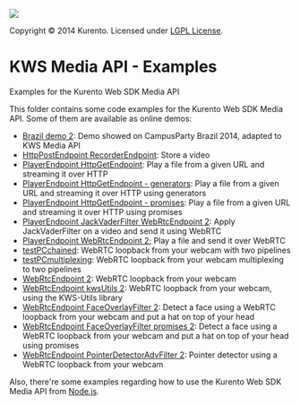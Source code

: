 [![][KurentoImage]][website]

Copyright © 2014 Kurento. Licensed under [LGPL License].

KWS Media API - Examples
=============
Examples for the Kurento Web SDK Media API

This folder contains some code examples for the Kurento Web SDK Media API. Some
of them are available as online demos:

* [Brazil demo 2](./brazil_demo_2):
Demo showed on CampusParty Brazil 2014, adapted to KWS Media API
* [HttpPostEndpoint RecorderEndpoint](./HttpPostEndpoint-RecorderEndpoint):
Store a video
* [PlayerEndpoint HttpGetEndpoint](./PlayerEndpoint-HttpGetEndpoint):
Play a file from a given URL and streaming it over HTTP
* [PlayerEndpoint HttpGetEndpoint - generators](./PlayerEndpoint-HttpGetEndpoint_generators):
Play a file from a given URL and streaming it over HTTP using generators
* [PlayerEndpoint HttpGetEndpoint - promises](./PlayerEndpoint-HttpGetEndpoint_promises):
Play a file from a given URL and streaming it over HTTP using promises
* [PlayerEndpoint JackVaderFilter WebRtcEndpoint 2](./PlayerEndpoint-JackVaderFilter-WebRtcEndpoint_2):
Apply JackVaderFilter on a video and send it using WebRTC
* [PlayerEndpoint WebRtcEndpoint 2](./PlayerEndpoint-WebRtcEndpoint_2);
Play a file and send it over WebRTC
* [testPCchained](./testPCchained):
WebRTC loopback from your webcam with two pipelines
* [testPCmultiplexing](./testPCmultiplexing):
WebRTC loopback from your webcam multiplexing to two pipelines
* [WebRtcEndpoint 2](./WebRtcEndpoint_2):
WebRTC loopback from your webcam
* [WebRtcEndpoint kwsUtils 2](./WebRtcEndpoint-kwsUtils_2):
WebRTC loopback from your webcam, using the KWS-Utils library
* [WebRtcEndpoint FaceOverlayFilter 2](./WebRtcEndpoint-FaceOverlayFilter_2):
Detect a face using a WebRTC loopback from your webcam and put a hat on top of
your head
* [WebRtcEndpoint FaceOverlayFilter promises 2](./WebRtcEndpoint-FaceOverlayFilter_promises_2):
Detect a face using a WebRTC loopback from your webcam and put a hat on top of
your head using promises
* [WebRtcEndpoint PointerDetectorAdvFilter 2](./WebRtcEndpoint-PointerDetectorAdvFilter_2):
Pointer detector using a WebRTC loopback from your webcam

Also, there're some examples regarding how to use the Kurento Web SDK Media API
from [Node.js].


[KurentoImage]: https://secure.gravatar.com/avatar/21a2a12c56b2a91c8918d5779f1778bf?s=120
[LGPL License]: http://www.gnu.org/licenses/lgpl-2.1.html
[Node.js]: http://nodejs.org
[website]: http://kurento.org
